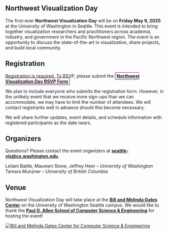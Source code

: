 ## Northwest Visualization Day

The first-ever **Northwest Visualization Day** will be on **Friday May 9, 2025** at the University of Washington in Seattle.
This event is intended to bring together visualization researchers and practitioners across academia, industry, and government in the Pacific Northwest region.
The event is an opportunity to discuss the state-of-the-art in visualization, share projects, and build local community.

## Registration

Registration is required. To RSVP, please submit the
<span style="padding: 2px 4px; border: 1px solid purple;"><strong>
  <a href="https://forms.gle/yP6Bw1oP5wfDxpZ18">Northwest Visualization Day RSVP Form</a>
</strong></span>

We plan to include everyone who submits the registration form.
However, in the unlikely event that we receive more sign-ups than we can accommodate, we may have to limit the number of attendees.
We will contact registrants well in advance should this become necessary.

We will share further updates, event details, and schedule information with registered participants as the date nears.

## Organizers

Questions? Please contact the event organizers at **seattle-vis@cs.washington.edu**.

Leilani Battle, Maureen Stone, Jeffrey Heer &ndash; _University of Washington_<br/>
Tamara Munzner &ndash; _University of British Columbia_

## Venue

Northwest Visualization Day will take place at the [**Bill and Melinda Gates Center**](https://www.cs.washington.edu/visitors/getting_here) on the University of Washington Seattle campus.
We would like to thank the [**Paul G. Allen School of Computer Science & Engineering**](https://www.cs.washington.edu/) for hosting the event!

<a href="https://www.cs.washington.edu/visitors/getting_here">
<img style="max-width: 500px;"
  alt="Bill and Melinda Gates Center for Computer Science & Engineering"
  src="https://seclab.cs.washington.edu/wp-content/uploads/2019/03/GatesCenter.jpg"
/>
</a>
